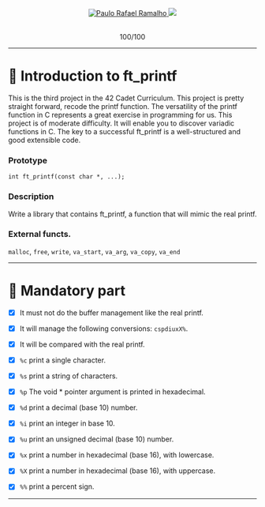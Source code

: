 <p align="center">
  <a href="https://www.linkedin.com/in/prafaelramalho/">
    <img alt="Paulo Rafael Ramalho" src="https://img.shields.io/badge/-Paulo Rafael-682998?style=flat&logo=Linkedin&logoColor=white" />
  </a>

  <a aria-label="Completed" href="https://www.42sp.org.br/">
    <img src="https://img.shields.io/badge/42.sp-ft_printf-682998?logo="></img>
  </a>
</p>
<p align="center">
  <br>
  100/100
</p>

---

# 🚀 Introduction to ft_printf

This is the third project in the 42 Cadet Curriculum. This project is pretty straight forward, recode the printf function.
The versatility of the printf function in C represents a great exercise in programming for us. This project is of moderate difficulty. It will enable you to discover variadic functions in C. The key to a successful ft_printf is a well-structured and good extensible code.


### Prototype
`int ft_printf(const char *, ...);`
### Description
Write a library that contains ft_printf, a function that will mimic the real printf.
### External functs.
`malloc`, `free`, `write`, `va_start`, `va_arg`, `va_copy`, `va_end`

---

# :bookmark_tabs: Mandatory part

- [x] It must not do the buffer management like the real printf.
- [x] It will manage the following conversions: `cspdiuxX%`.
- [x] It will be compared with the real printf.
- [x] `%c` print a single character.
- [x] `%s` print a string of characters.
- [x] `%p` The void * pointer argument is printed in hexadecimal.
- [x] `%d` print a decimal (base 10) number.
- [x] `%i` print an integer in base 10.
- [x] `%u` print an unsigned decimal (base 10) number.
- [x] `%x` print a number in hexadecimal (base 16), with lowercase.
- [x] `%X` print a number in hexadecimal (base 16), with uppercase.
- [x] `%%` print a percent sign.



---
